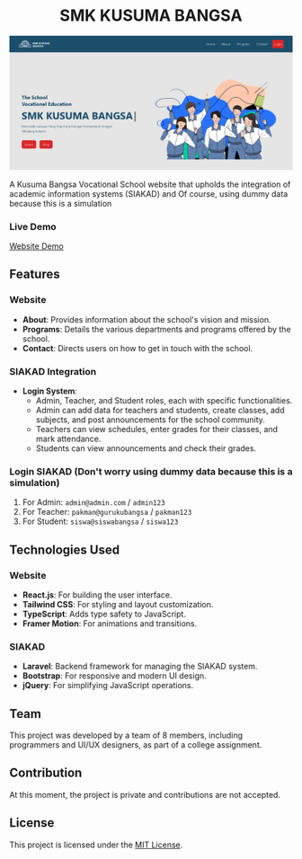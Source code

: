 <h1 align="center"> SMK KUSUMA BANGSA </h1>


![Preview](public/Mockup.png)


A Kusuma Bangsa Vocational School website that upholds the integration of academic information systems (SIAKAD) and Of course, using dummy data because this is a simulation

### Live Demo
[Website Demo](https://smkkusumabangsa-b2018.web.app/)

## Features
### Website
- **About**: Provides information about the school's vision and mission.
- **Programs**: Details the various departments and programs offered by the school.
- **Contact**: Directs users on how to get in touch with the school.

### SIAKAD Integration
- **Login System**:
  - Admin, Teacher, and Student roles, each with specific functionalities.
  - Admin can add data for teachers and students, create classes, add subjects, and post announcements for the school community.
  - Teachers can view schedules, enter grades for their classes, and mark attendance.
  - Students can view announcements and check their grades.

### Login SIAKAD (Don't worry using dummy data because this is a simulation)
1. For Admin: `admin@admin.com` / `admin123`
2. For Teacher: `pakman@gurukubangsa` / `pakman123`
3. For Student: `siswa@siswabangsa` / `siswa123`

## Technologies Used
### Website
- **React.js**: For building the user interface.
- **Tailwind CSS**: For styling and layout customization.
- **TypeScript**: Adds type safety to JavaScript.
- **Framer Motion**: For animations and transitions.

### SIAKAD
- **Laravel**: Backend framework for managing the SIAKAD system.
- **Bootstrap**: For responsive and modern UI design.
- **jQuery**: For simplifying JavaScript operations.

## Team
This project was developed by a team of 8 members, including programmers and UI/UX designers, as part of a college assignment.

## Contribution
At this moment, the project is private and contributions are not accepted.

## License
This project is licensed under the [MIT License](LICENSE).
